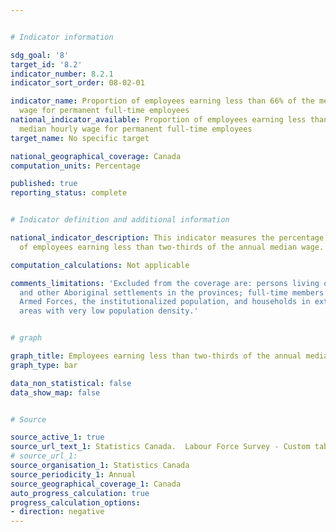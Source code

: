 ```yaml
---


# Indicator information

sdg_goal: '8'
target_id: '8.2'
indicator_number: 8.2.1
indicator_sort_order: 08-02-01

indicator_name: Proportion of employees earning less than 66% of the median hourly
  wage for permanent full-time employees
national_indicator_available: Proportion of employees earning less than 66% of the
  median hourly wage for permanent full-time employees
target_name: No specific target

national_geographical_coverage: Canada
computation_units: Percentage

published: true
reporting_status: complete


# Indicator definition and additional information

national_indicator_description: This indicator measures the percentage and number
  of employees earning less than two-thirds of the annual median wage.

computation_calculations: Not applicable

comments_limitations: 'Excluded from the coverage are: persons living on reserves
  and other Aboriginal settlements in the provinces; full-time members of the Canadian
  Armed Forces, the institutionalized population, and households in extremely remote
  areas with very low population density.'


# graph

graph_title: Employees earning less than two-thirds of the annual median wage
graph_type: bar

data_non_statistical: false
data_show_map: false


# Source

source_active_1: true
source_url_text_1: Statistics Canada.  Labour Force Survey - Custom tabulation
# source_url_1: 
source_organisation_1: Statistics Canada
source_periodicity_1: Annual
source_geographical_coverage_1: Canada
auto_progress_calculation: true
progress_calculation_options:
- direction: negative
---
```

